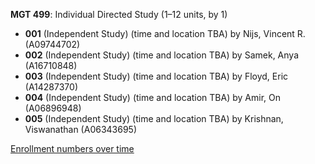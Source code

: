 **MGT 499**: Individual Directed Study (1–12 units, by 1)

- **001** (Independent Study) (time and location TBA) by Nijs, Vincent R. (A09744702)
- **002** (Independent Study) (time and location TBA) by Samek, Anya (A16710848)
- **003** (Independent Study) (time and location TBA) by Floyd, Eric (A14287370)
- **004** (Independent Study) (time and location TBA) by Amir, On (A06896948)
- **005** (Independent Study) (time and location TBA) by Krishnan, Viswanathan (A06343695)

[Enrollment numbers over time](./MGT499.tsv)
